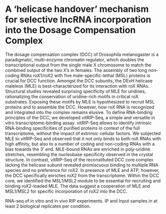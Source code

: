 # A ‘helicase handover’ mechanism for selective lncRNA incorporation into the Dosage Compensation Complex

The dosage compensation complex (DCC) of Drosophila melanogaster is a paradigmatic, multi-enzyme chromatin regulator, which doubles the transcriptional output from the single male X chromosome to match the combined output of the two X’s in females. The assembly of two long non-coding RNAs roX1/roX2 with five male-specific-lethal (MSL) proteins is crucial for DCC function. Amongst the DCC subunits, the DExH helicase maleless (MLE) is best-characterized for its interaction with roX RNAs. Structural studies revealed surprising specificity of MLE for uridines, rationalizing the conservation of uridine-rich motifs in critical roX substrates. Exposing these motifs by MLE is hypothesized to recruit MSL proteins and to assemble the DCC. However, how roX RNA is recognized and integrated into the complex remains elusive. To define RNA-binding principles of the DCC, we developed vitRIP-Seq, a simple and versatile in vitro transcriptome-binding assay. vitRIP-Seq allows to identify intrinsic RNA-binding specificities of purified proteins in context of the full transcriptome, without the impact of extrinsic cellular factors. We subjected MLE to vitRIP-Seq and observed that it not only binds to both roX RNAs with high affinity, but also to a number of coding and non-coding RNAs with a bias towards the 3’ end. MLE-bound RNAs are enriched in poly-uridine stretches, resembling the nucleobase specificity observed in the crystal structure. In contrast, vitRIP-Seq of the reconstituted DCC core complex lacking the helicase subunit revealed promiscuous binding to multiple RNA species and no preference for roX2. In presence of MLE and ATP, however, the DCC specifically enriches roX2 from the transcriptome. Within the DCC core, we identified the MSL1/MSL2 module to be essential for recruiting and binding roX2-loaded MLE. The data suggest a cooperation of MLE and MSL1/MSL2 for specific incorporation of roX2 into the DCC. 

RNA-seq of in vitro and in vivo RIP experiments. IP and Input samples in at least 2 biological replicates per condition.
